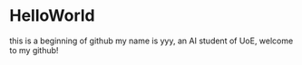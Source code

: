 # HelloWorld
this is a beginning of github
my name is yyy, an AI student of UoE, welcome to my github!
